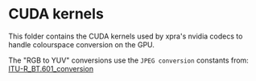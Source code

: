 # CUDA kernels

This folder contains the CUDA kernels used by xpra's nvidia codecs
to handle colourspace conversion on the GPU.

The "RGB to YUV" conversions use the `JPEG conversion` constants from:
[ITU-R_BT.601_conversion](https://en.wikipedia.org/wiki/YCbCr#ITU-R_BT.601_conversion)
